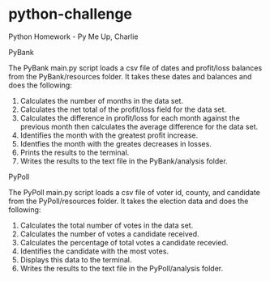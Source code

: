# python-challenge
Python Homework - Py Me Up, Charlie

PyBank 

The PyBank main.py script loads a csv file of dates and profit/loss balances from the PyBank/resources folder. It takes these dates and balances and does the following:

1. Calculates the number of months in the data set.
2. Calculates the net total of the profit/loss field for the data set.
3. Calculates the difference in profit/loss for each month against the previous month then calculates the average difference for the data set.
4. Identifies the month with the greatest profit increase.
5. Identfies the month with the greates decreases in losses.
6. Prints the results to the terminal.
7. Writes the results to the text file in the PyBank/analysis folder.

PyPoll

The PyPoll main.py script loads a csv file of voter id, county, and candidate from the PyPoll/resources folder. It takes the election data and does the following:

1. Calculates the total number of votes in the data set.
2. Calculates the number of votes a candidate received. 
3. Calculates the percentage of total votes a candidate recevied.
4. Identifies the candidate with the most votes.
5. Displays this data to the terminal.
6. Writes the results to the text file in the PyPoll/analysis folder.